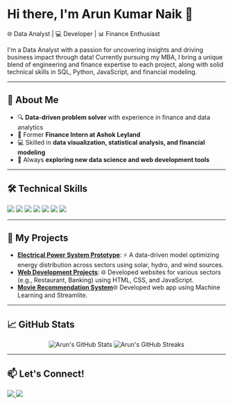 # Hi there, I'm Arun Kumar Naik 👋

🌐 Data Analyst | 💻 Developer | 📊 Finance Enthusiast

I'm a Data Analyst with a passion for uncovering insights and driving business impact through data! Currently pursuing my MBA, I bring a unique blend of engineering and finance expertise to each project, along with solid technical skills in SQL, Python, JavaScript, and financial modeling.

---

## 🚀 About Me
- 🔍 **Data-driven problem solver** with experience in finance and data analytics
- 🏢 Former **Finance Intern at Ashok Leyland**
- 💻 Skilled in **data visualization, statistical analysis, and financial modeling**
- 🌱 Always **exploring new data science and web development tools**

---

## 🛠️ Technical Skills
<p align="left">
  <img src="https://img.shields.io/badge/SQL-%2307405e.svg?&style=for-the-badge&logo=amazon-dynamodb&logoColor=white" />
  <img src="https://img.shields.io/badge/Python-%2314354C.svg?&style=for-the-badge&logo=python&logoColor=white" />
  <img src="https://img.shields.io/badge/JavaScript-%23F7DF1E.svg?&style=for-the-badge&logo=javascript&logoColor=black" />
  <img src="https://img.shields.io/badge/Excel-%2334A853.svg?&style=for-the-badge&logo=microsoft-excel&logoColor=white" />
  <img src="https://img.shields.io/badge/Bootstrap-%23563D7C.svg?&style=for-the-badge&logo=bootstrap&logoColor=white" />
  <img src="https://img.shields.io/badge/Tableau-%23E97627.svg?&style=for-the-badge&logo=tableau&logoColor=white" />
  <img src="https://img.shields.io/badge/Power_BI-%23F2C811.svg?&style=for-the-badge&logo=powerbi&logoColor=black" />
</p>

---

## 💼 My Projects
- **[Electrical Power System Prototype](#)**: ⚡ A data-driven model optimizing energy distribution across sectors using solar, hydro, and wind sources.
- **[Web Development Projects](#)**: 🌐 Developed websites for various sectors (e.g., Restaurant, Banking) using HTML, CSS, and JavaScript.
- **[Movie Recommendation System](#)**🌐 Developed web app using Machine Learning and Streamlite. 

---

## 📈 GitHub Stats

<p align="center">
  <img src="https://github-readme-stats.vercel.app/api?username=ArunKumarNaikMegavath&show_icons=true&theme=radical" alt="Arun's GitHub Stats" />
  <img src="https://github-readme-streak-stats.herokuapp.com/?user=ArunKumarNaikMegavath&theme=radical" alt="Arun's GitHub Streaks" />
</p>

---

## 📫 Let's Connect!
<p align="left">
  <a href="https://www.linkedin.com/in/megavatharunkumarnaik/" target="_blank">
    <img src="https://img.shields.io/badge/LinkedIn-%230077B5.svg?&style=for-the-badge&logo=linkedin&logoColor=white" />
  </a>
  <a href="mailto:megavatharunkumarnaik2001@gmail.com">
    <img src="https://img.shields.io/badge/Gmail-D14836?style=for-the-badge&logo=gmail&logoColor=white" />
  </a>
</p>
